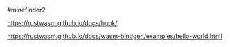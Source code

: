 #minefinder2


https://rustwasm.github.io/docs/book/

https://rustwasm.github.io/docs/wasm-bindgen/examples/hello-world.html
